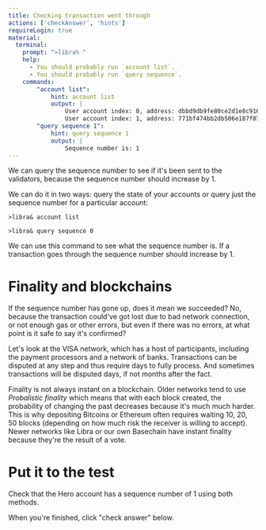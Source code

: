 ```yaml
---
title: Checking transaction went through
actions: ['checkAnswer', 'hints']
requireLogin: true
material:
  terminal:
    prompt: ">libra% "
    help:
      - You should probably run `account list`.
      - You should probably run `query sequence`.
    commands:
        "account list":
            hint: account list
            output: |
                User account index: 0, address: dbbd9db9fe80ce2d1e8c9166bdda2dfc6c2defe25042e11e14958d64604cfd82, sequence number: 0, status: Local
                User account index: 1, address: 771bf474bb2db506e187f0756b464a3e28896efa2516867ea001187d7c174066, sequence number: 1, status: Local
        "query sequence 1":
            hint: query sequence 1
            output: |
                Sequence number is: 1
---
```


We can query the sequence number to see if it's been sent to the validators, because the sequence number should increase by 1. 

We can do it in two ways: query the state of your accounts or query just the sequence number for a particular account:

```
>libra& account list
```

```
>libra& query sequence 0
```

We can use this command to see what the sequence number is. If a transaction goes through the sequence number should increase by 1.

# Finality and blockchains

If the sequence number has gone up, does it mean we succeeded? No, because the transaction could've got lost due to bad network connection, or not enough gas or other errors, but even if there was no errors, at what point is it safe to say it's confirmed?

Let's look at the VISA network, which has a host of participants, including the payment processors and a network of banks. Transactions can be disputed at any step and thus require days to fully process. And sometimes transactions will be disputed days, if not months after the fact.

Finality is not always instant on a blockchain. Older networks tend to use *Probalistic finality* which means that with each block created, the probability of changing the past decreases because it's much much harder. This is why depositing Bitcoins or Ethereum often requires waiting 10, 20, 50 blocks (depending on how much risk the receiver is willing to accept). Newer networks like Libra or our own Basechain have instant finality because they're the result of a vote.

# Put it to the test

Check that the Hero account has a sequence number of 1 using both methods.

When you're finished, click "check answer" below. 

